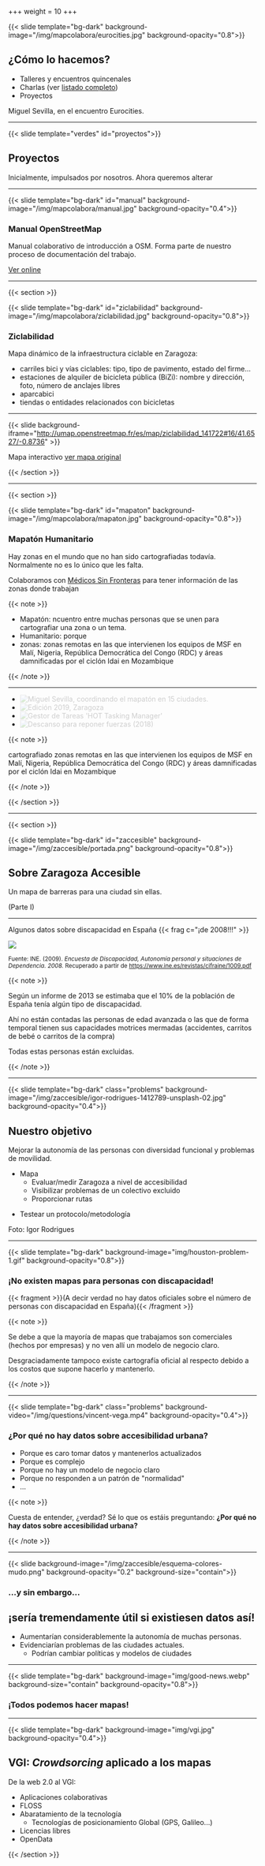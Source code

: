 +++
weight = 10
+++


{{< slide template="bg-dark" background-image="/img/mapcolabora/eurocities.jpg" background-opacity="0.8">}}

## ¿Cómo lo hacemos?

* Talleres y encuentros quincenales
* Charlas (ver [listado completo](https://mapcolabora.org/talk))
* Proyectos

<div class=bg-caption>Miguel Sevilla, en el encuentro Eurocities.</div>

---

{{< slide template="verdes" id="proyectos">}}

## Proyectos

Inicialmente, impulsados por nosotros. Ahora queremos alterar

---

{{< slide template="bg-dark" id="manual" background-image="/img/mapcolabora/manual.jpg" background-opacity="0.4">}}

### Manual OpenStreetMap

Manual colaborativo de introducción a OSM. Forma parte de nuestro proceso de documentación del trabajo.

[Ver online](https://mapcolabora.gitbooks.io/manual-osm/content/)

---

{{< section >}}

{{< slide template="bg-dark" id="ziclabilidad" background-image="/img/mapcolabora/ziclabilidad.jpg" background-opacity="0.8">}}



### Ziclabilidad

Mapa dinámico de la infraestructura ciclable en Zaragoza:

* carriles bici y vías ciclables: tipo, tipo de pavimento, estado del firme...
* estaciones de alquiler de bicicleta pública (BiZi): nombre y dirección, foto, número de anclajes libres
* aparcabici
* tiendas o entidades relacionados con bicicletas


---

{{< slide background-iframe="http://umap.openstreetmap.fr/es/map/ziclabilidad_141722#16/41.6527/-0.8736" >}}

<div class=bg-caption>Mapa interactivo <a href="http://umap.openstreetmap.fr/es/map/ziclabilidad_141722#12/41.6520/-0.8916">ver mapa original</a></div>

{{< /section >}}

---

{{< section >}}

{{< slide template="bg-dark" id="mapaton" background-image="/img/mapcolabora/mapaton.jpg" background-opacity="0.8">}}

### Mapatón Humanitario

Hay zonas en el mundo que no han sido cartografiadas todavía. Normalmente no es lo único que les falta.

Colaboramos con [Médicos Sin Fronteras](https://www.msf.es/mapaton-la-cartografia-herramienta-humanitaria) para tener información de las zonas donde trabajan

{{< note >}}
* Mapatón: ncuentro entre muchas personas que se unen para cartografiar una zona o un tema.
* Humanitario: porque
* zonas: zonas remotas en las que intervienen los equipos de MSF en Malí, Nigeria, República Democrática del Congo (RDC) y áreas damnificadas por el ciclón Idai en Mozambique

{{< /note >}}

---


<ul class="gallery" data-iterations="0" data-interval="2.5" data-mode="full-screen">
  <li><img src="/img/mapcolabora/mapaton/2019/photo_2019-05-07_08-57-14.jpg" alt="Miguel Sevilla, coordinando el mapatón en 15 ciudades." style="opacity:0.2;"></li>
  <li><img src="/img/mapcolabora/mapaton/2019/photo_2019-05-07_08-57-04.jpg" alt="Edición 2019, Zaragoza" style="opacity:0.2;"></li>
  <li><img src="/img/mapcolabora/mapaton/HOT Tasking Manager-trimmed.png" alt="Gestor de Tareas 'HOT Tasking Manager'" style="opacity:0.2;"></li>
  <li><img src="/img/mapcolabora/mapaton/2018/photo_2019-10-02_21-46-19.jpg" alt="Descanso para reponer fuerzas (2018)" style="opacity:0.2;"></li>

</ul>


{{< note >}}

cartografiado zonas remotas en las que intervienen los equipos de MSF en Malí, Nigeria, República Democrática del Congo (RDC) y áreas damnificadas por el ciclón Idai en Mozambique

{{< /note >}}

{{< /section >}}

---

{{< section >}}

{{< slide template="bg-dark" id="zaccesible" background-image="/img/zaccesible/portada.png" background-opacity="0.8">}}

## Sobre Zaragoza Accesible

Un mapa de barreras para una ciudad sin ellas.

(Parte I)

---

Algunos datos sobre discapacidad en España {{< frag c="¡de 2008!!!" >}}

![](/img/zaccesible/INE-2009-discapacidad.png)

<small>Fuente: INE. (2009). *Encuesta de Discapacidad, Autonomía personal y situaciones de Dependencia. 2008.* Recuperado a partir de https://www.ine.es/revistas/cifraine/1009.pdf</small>

{{< note >}}

Según un informe de 2013 se estimaba que el 10% de la población de España tenía algún tipo de discapacidad.

Ahí no están contadas las personas de edad avanzada o las que de forma temporal tienen sus capacidades motrices mermadas (accidentes, carritos de bebé o carritos de la compra)

Todas estas personas están excluidas.

{{< /note >}}

---

{{< slide template="bg-dark" class="problems"  background-image="/img/zaccesible/igor-rodrigues-1412789-unsplash-02.jpg" background-opacity="0.4">}}

## Nuestro objetivo

Mejorar la autonomía de las personas con diversidad funcional y problemas de movilidad.

* Mapa
  - Evaluar/medir Zaragoza a nivel de accesibilidad
  - Visibilizar problemas de un colectivo excluido
  - Proporcionar rutas
- Testear un protocolo/metodología


<div class=bg-caption>Foto: Igor Rodrigues</div>

---

{{< slide template="bg-dark" background-image="img/houston-problem-1.gif" background-opacity="0.8">}}

### ¡No existen mapas para personas con discapacidad!

{{< fragment >}}(A decir verdad no hay datos oficiales sobre el número de personas con discapacidad en España){{< /fragment >}}


{{< note >}}

Se debe a que la mayoría de mapas que trabajamos son comerciales (hechos por empresas) y no ven allí un modelo de negocio claro.

Desgraciadamente tampoco existe cartografía oficial al respecto debido a los costos que supone hacerlo y mantenerlo.

{{< /note >}}

---

{{< slide template="bg-dark" class="problems"  background-video="/img/questions/vincent-vega.mp4" background-opacity="0.4">}}

<div class="fragment">

<h3>¿Por qué no hay datos sobre accesibilidad urbana?</h2>

<ul>
<li>Porque es caro tomar datos y mantenerlos actualizados</li>
<li>Porque es complejo</li>
<li>Porque no hay un modelo de negocio claro</li>
<li>Porque no responden a un patrón de "normalidad"</li>
<li>...</li>
</ul>
</div>

{{< note >}}

Cuesta de entender, ¿verdad?
Sé lo que os estáis preguntando: <b>¿Por qué no hay datos sobre accesibilidad urbana?</b>

{{< /note >}}

---

{{< slide background-image="/img/zaccesible/esquema-colores-mudo.png" background-opacity="0.2" background-size="contain">}}

### ...y sin embargo...

## ¡sería tremendamente útil si existiesen datos así!

* Aumentarían considerablemente la autonomía de muchas personas.
* Evidenciarían problemas de las ciudades actuales.
  - Podrían cambiar políticas y modelos de ciudades


---

{{< slide template="bg-dark" background-image="img/good-news.webp" background-size="contain" background-opacity="0.8">}}

### ¡Todos podemos hacer mapas!

---

{{< slide template="bg-dark" background-image="img/vgi.jpg" background-opacity="0.4">}}

## VGI: *Crowdsorcing* aplicado a los mapas

De la web 2.0 al VGI:

* Aplicaciones colaborativas
* FLOSS
* Abaratamiento de la tecnología
  - Tecnologías de posicionamiento Global (GPS, Galileo...)
* Licencias libres
* OpenData

{{< /section >}}
